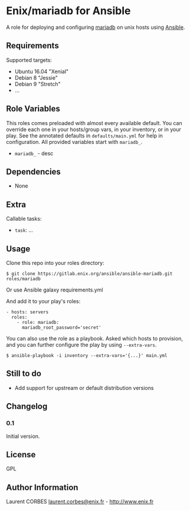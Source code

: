 Enix/mariadb for Ansible
=================

A role for deploying and configuring [mariadb](http://mariadb.org) on unix hosts using [Ansible](http://www.ansible.com/).


Requirements
------------

Supported targets:

- Ubuntu 16.04 "Xenial"
- Debian 8 "Jessie"
- Debian 9 "Stretch"
- ...


Role Variables
--------------

This roles comes preloaded with almost every available default. You can override each one in your hosts/group vars, in your inventory, or in your play. See the annotated defaults in `defaults/main.yml` for help in configuration. All provided variables start with `mariadb_`.

- `mariadb_` - desc

Dependencies
------------

- None

Extra
-----

Callable tasks:

- `task`: ...


Usage
-----

Clone this repo into your roles directory:

    $ git clone https://gitlab.enix.org/ansible/ansible-mariadb.git roles/mariadb

Or use Ansible galaxy requirements.yml

And add it to your play's roles:

    - hosts: servers
      roles:
        - role: mariadb:
          mariadb_root_password='secret'


You can also use the role as a playbook. Asked which hosts to provision, and you can further configure the play by using `--extra-vars`.

    $ ansible-playbook -i inventory --extra-vars='{...}' main.yml


Still to do
-----------

- Add support for upstream or default distribution versions


Changelog
---------

### 0.1

Initial version.

License
-------

GPL

Author Information
------------------

Laurent CORBES <laurent.corbes@enix.fr> - http://www.enix.fr
